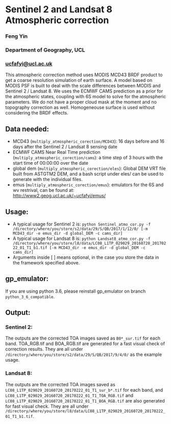 # Sentinel 2 and Landsat 8 Atmospheric correction 
### Feng Yin
### Department of Geography, UCL
### ucfafyi@ucl.ac.uk

This atmospheric correction method uses MODIS MCD43 BRDF product to get a coarse resolution simulation of earth surface. A model based on MODIS PSF is built to deal with the scale differences between MODIS and Sentinel 2 / Landsat 8. We uses the ECMWF CAMS prediction as a prior for the atmospheric states, coupling with 6S model to solve for the atmospheric parameters. We do not have a proper cloud mask at the moment and no topography correction as well. Homogeneouse surface is used without considering the BRDF effects.

## Data needed:
* MCD43 (`multiply_atmospheric_corection/MCD43`): 16 days before and 16 days after the Sentinel 2 / Landsat 8 sensing date
* ECMWF CAMS Near Real Time prediction (`multiply_atmospheric_corection/cams`): a time step of 3 hours with the start time of 00:00:00 over the date
* global dem (`multiply_atmospheric_corection/eles`): Global DEM VRT file built from ASTGTM2 DEM, and a bash script under eles/ can be used to generate with the individual files.
* emus (`multiply_atmospheric_corection/emus`): emulators for the 6S and wv restrival, can be found at: http://www2.geog.ucl.ac.uk/~ucfafyi/emus/

## Usage:
* A typical usage for Sentinel 2 is:
`python Sentinel_atmo_cor.py -f /directory/where/you/store/s2/data/29/S/QB/2017/1/12/0/ [-m MCD43_dir -e emus_dir -d global_DEM -c cams_dir]`
* A typical usage for Landsat 8 is:
`python Landsat8_atmo_cor.py -f /directory/where/you/store/l8/data/LC08_L1TP_029029_20160720_20170222_01_T1_b1.tif [-m MCD43_dir -e emus_dir -d global_DEM -c cams_dir]`
* Arguments inside [ ] means optional, in the case you store the data in the framework specified above.

## gp_emulator:
If you are using python 3.6, please reinstall gp_emulator on branch `python_3_6_compatible`.

## Output:
### Sentinel 2:
The outputs are the corrected TOA images saved as `B0*_sur.tif` for each band. TOA_RGB.tif and BOA_RGB.tif are generated for a fast visual check of correction results. They are all under `/directory/where/you/store/s2/data/29/S/QB/2017/9/4/0/` as the example usage.

### Landsat 8:
The outputs are the corrected TOA images saved as `LC08_L1TP_029029_20160720_20170222_01_T1_sur_b*.tif` for each band, and `LC08_L1TP_029029_20160720_20170222_01_T1_TOA_RGB.tif` and `LC08_L1TP_029029_20160720_20170222_01_T1_BOA_RGB.tif` are also generated for fast visual check. They are all under `/directory/where/you/store/l8/data/LC08_L1TP_029029_20160720_20170222_01_T1_b1.tif`.
